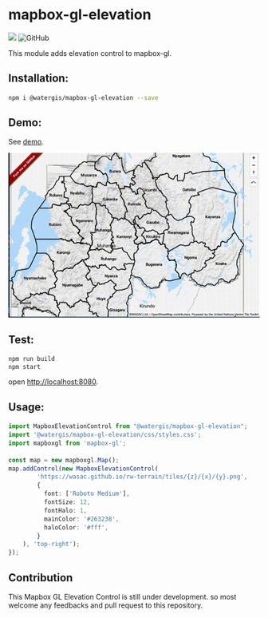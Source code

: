 # mapbox-gl-elevation
![](https://github.com/watergis/mapbox-gl-elevation/workflows/Node.js%20Package/badge.svg)
![GitHub](https://img.shields.io/github/license/watergis/mapbox-gl-elevation)

This module adds elevation control to mapbox-gl.

## Installation:

```bash
npm i @watergis/mapbox-gl-elevation --save
```

## Demo:

See [demo](https://watergis.github.io/mapbox-gl-elevation/#12/-1.08551/35.87063).

![demo](./demo.gif)

## Test:

```
npm run build
npm start
```

open [http://localhost:8080](http://localhost:8080).

## Usage:

```ts
import MapboxElevationControl from "@watergis/mapbox-gl-elevation";
import '@watergis/mapbox-gl-elevation/css/styles.css';
import mapboxgl from 'mapbox-gl';

const map = new mapboxgl.Map();
map.addControl(new MapboxElevationControl(
        'https://wasac.github.io/rw-terrain/tiles/{z}/{x}/{y}.png',
        { 
          font: ['Roboto Medium'],
          fontSize: 12,
          fontHalo: 1,
          mainColor: '#263238',
          haloColor: '#fff',
        }
    ), 'top-right');
});
```

## Contribution

This Mapbox GL Elevation Control is still under development. so most welcome any feedbacks and pull request to this repository.
